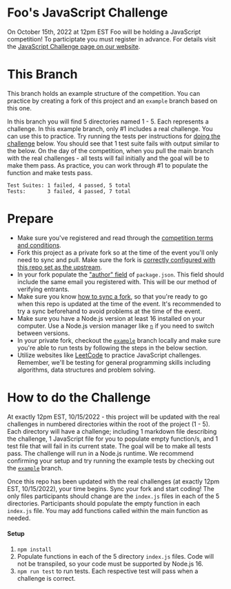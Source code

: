 # Foo's JavaScript Challenge

On October 15th, 2022 at 12pm EST Foo will be holding a JavaScript competition! To participtate you must register in advance. For details visit the [JavaScript Challenge page on our website](https://www.foo.software/javascript-challenge-2022).

# This Branch

This branch holds an example structure of the competition. You can practice by creating a fork of this project and an `example` branch based on this one.

In this branch you will find 5 directories named 1 - 5. Each represents a challenge. In this example branch, only #1 includes a real challenge. You can use this to practice. Try running the tests per instructions for [doing the challenge](#doing-the-challenge) below. You should see that 1 test suite fails with output similar to the below. On the day of the competition, when you pull the main branch with the real challenges - all tests will fail initially and the goal will be to make them pass. As practice, you can work through #1 to populate the function and make tests pass.

```
Test Suites: 1 failed, 4 passed, 5 total
Tests:       3 failed, 4 passed, 7 total
```

# Prepare

- Make sure you've registered and read through the [competition terms and conditions](https://www.foo.software/javascript-challenge-2022-terms).
- Fork this project as a private fork so at the time of the event you'll only need to sync and pull. Make sure the fork is [correctly configured with this repo set as the upstream](https://docs.github.com/en/pull-requests/collaborating-with-pull-requests/working-with-forks/configuring-a-remote-for-a-fork).
- In your fork populate the ["author" field](https://docs.npmjs.com/creating-a-package-json-file#author-field) of `package.json`. This field should include the same email you registered with. This will be our method of verifying entrants.
- Make sure you know [how to sync a fork](https://docs.github.com/en/pull-requests/collaborating-with-pull-requests/working-with-forks/syncing-a-fork), so that you're ready to go when this repo is updated at the time of the event. It's recommended to try a sync beforehand to avoid problems at the time of the event.
- Make sure you have a Node.js version at least 16 installed on your computer. Use a Node.js version manager like [`n`](https://www.npmjs.com/package/n) if you need to switch between versions.
- In your private fork, checkout the [`example`](https://github.com/foo-software/js-challenge-10-22/tree/example) branch locally and make sure you're able to run tests by following the steps in the below section.
- Utilize websites like [LeetCode](https://leetcode.com/problemset/algorithms/) to practice JavaScript challenges. Remember, we'll be testing for general programming skills including algorithms, data structures and problem solving.

# How to do the Challenge

At exactly 12pm EST, 10/15/2022 - this project will be updated with the real challenges in numbered directories within the root of the project (1 - 5). Each directory will have a challenge; including 1 markdown file describing the challenge, 1 JavaScript file for you to populate empty function/s, and 1 test file that will fail in its current state. The goal will be to make all tests pass. The challenge will run in a Node.js runtime. We recommend confirming your setup and try running the example tests by checking out the [`example`](https://github.com/foo-software/js-challenge-10-22/tree/example) branch.

Once this repo has been updated with the real challenges (at exactly 12pm EST, 10/15/2022), your time begins. Sync your fork and start coding! The only files participants should change are the `index.js` files in each of the 5 directories. Participants should populate the empty function in each `index.js` file. You may add functions called within the main function as needed.

#### Setup

1. `npm install`
2. Populate functions in each of the 5 directory `index.js` files. Code will not be transpiled, so your code must be supported by Node.js 16.
3. `npm run test` to run tests. Each respective test will pass when a challenge is correct.

